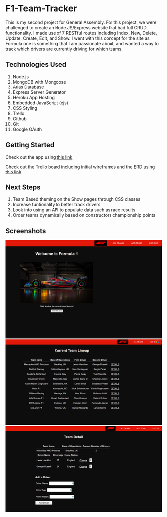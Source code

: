 # F1-Team-Tracker
This is my second project for General Assembly. For this project, we were challenged to create an Node.JS/Express website that had full CRUD functionality. I made use of 7  RESTful routes including Index, New, Delete, Update, Create, Edit, and Show. I went with this concept for the site as Formula one is something that I am passionate about, and wanted a way to track which drivers are currently driving for which teams.

## Technologies Used
1. Node.js
2. MongoDB with Mongoose
3. Atlas Database
4. Express Server Generator
5. Heroku App Hosting
6. Embedded JavaScript (ejs)
7. CSS Styling
8. Trello
9. Github
10. Git
11. Google OAuth 

## Getting Started
Check out the app using [this link](https://f1-team-tracker.herokuapp.com/)

Check out the Trello board including initial wireframes and the ERD using [this link](https://trello.com/b/1TYvVGVm)

## Next Steps
1. Team Based theming on the Show pages through CSS classes
2. Increase funtionality to better track drivers
3. Look into using an API to populate data such as race results
4. Order teams dynamically based on constructors championship points

## Screenshots
![home page](./public/images/f1-landing.PNG)
![index page](./public/images/f1-index.PNG)
![show page](./public/images/f1-detail.PNG)
